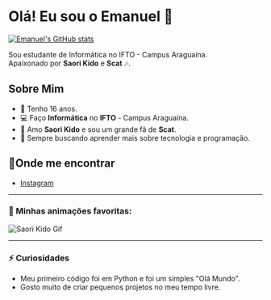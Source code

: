 # Olá! Eu sou o Emanuel 👋

[![Emanuel's GitHub stats](https://github-readme-stats.vercel.app/api?username=emanuel&show_icons=true&theme=radical)](https://github.com/emanuel)

Sou estudante de Informática no IFTO - Campus Araguaína.  
Apaixonado por **Saori Kido** e **Scat** 🎶.

## Sobre Mim

- 🎂 Tenho 16 anos.
- 💻 Faço **Informática** no **IFTO** - Campus Araguaína.
- 💖 Amo **Saori Kido** e sou um grande fã de **Scat**.
- 🚀 Sempre buscando aprender mais sobre tecnologia e programação.

## 📍Onde me encontrar

- [Instagram](https://www.instagram.com/manelalvz_/)

---

### 🎉 Minhas animações favoritas:

![Saori Kido Gif](https://media.giphy.com/media/12vU82lyE9I5Xq/giphy.gif)

---

### ⚡ Curiosidades

- Meu primeiro código foi em Python e foi um simples "Olá Mundo".
- Gosto muito de criar pequenos projetos no meu tempo livre.
